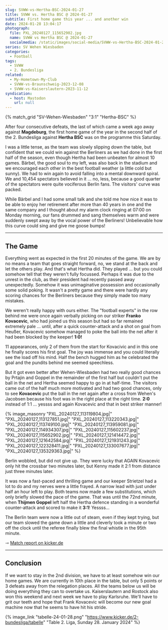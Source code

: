 ```yaml
---
slug: SVWW-vs-Hertha-BSC-2024-01-27
title: SVWW vs. Hertha BSC @ 2024-01-27
subtitle: First home game this year ... and another win
date: 2024-01-28 13:04:17
photograph:
  file: PXL_20240127_115652902.jpg
  name: SVWW vs Hertha BSC @ 2024-01-27
  socialmedia: /static/images/social-media/SVWW-vs-Hertha-BSC-2024-01-27.png
series: SV Wehen Wiesbaden
categories:
  - Football
tags:
  - SVWW
  - 2. Bundesliga
related:
  - My-Hometown-My-Club
  - SVWW-vs-Braunschweig-2023-12-08
  - SVWW-vs-Kaiserslautern-2023-11-12
syndication:
  - host: Mastodon
    url: null
---
```


{% match_grid "SV-Wehen-Wiesbaden" "3:1" "Hertha-BSC" %}

After four consecutive defeats, the last of which came a week ago away against **Magdeburg**, the first home game of the year in the second half of the 2. Bundesliga against **Hertha BSC** was on the programme this Saturday.

I was a little tense, as the team was slowly slipping down the table, but confident that we could win against the Berliners as we had done in the first half of the season, even though Hertha had been unbeaten for almost 10 games. Bärbel, the good soul to my left, was also back in the stadium and we encouraged each other in the best football weather (a little cold but sunny). We had to win again to avoid falling into a mental downward spiral. We and 10,454 spectators believed in it ... no, less, because a good quarter of the spectators were quite vociferous Berlin fans. The visitors' curve was packed.

<!-- more -->

While Bärbel and I had some small talk and she told me how nice it was to be able to enjoy her retirement after more than 40 years in one and the same company and I thought about my alarm clock ringing at 07:00 on Monday morning, our fans drummed and sang themselves warm and were suddenly swept away by the vocal power of the Berliners! Unbelievable how this curve could sing and give me goose bumps!

---

## The Game

Everything went as expected in the first 20 minutes of the game. We are by no means a team that goes straight forward, no, we stand at the back and let the others play. And that's what Hertha did. They played ... but you could somehow tell that they weren't fully focussed. Perhaps it was due to the unrest in the club, as their president had recently passed away unexpectedly. Somehow it was unimaginative possession and occasionally some solid poking. It wasn't a pretty game and there were hardly any scoring chances for the Berliners because they simply made too many mistakes.

We weren't really happy with ours either. The "football experts" in the row behind me were once again verbally picking on our striker **Franko Kovacevic**, who had joined us this season but had so far remained extremely pale ... until, after a quick counter-attack and a shot on goal from Heußer, Kovacevic somehow managed to poke the ball into the net after it had been blocked by the keeper! **1:0!**

11 appearances, only 2 of them from the start for Kovacivic and in this one he finally scores his first goal. The joy was immense and you could literally see the load off his mind. Half the bench hugged him as he celebrated the goal and the pundits behind me seemed speechless.

But it got even better after Wehen-Wiesbaden had two really good chances by Prtajin and Goppel in the remainder of the first half but couldn't put the ball in the net and Hertha seemed happy to go in at half-time. The visitors came out of the half much more motivated and had two good chances, only to see **Kovacevic** put the ball in the net again after a cross from Wehen's Jacobsen because his foot was in the right place at the right time. **2:0** instead of 1:1 ... yessss and again Kovacevic and that in best striker manner!

{% image_masonry
  "PXL_20240127_113119804.jpg|"
  "PXL_20240127_113127851.jpg|"
  "PXL_20240127_113220343.jpg|"
  "PXL_20240127_113749100.jpg|"
  "PXL_20240127_113959081.jpg|"
  "PXL_20240127_114934307.jpg|"
  "PXL_20240127_115602237.jpg|"
  "PXL_20240127_115652902.jpg|"
  "PXL_20240127_121414472.jpg|"
  "PXL_20240127_121642584.jpg|"
  "PXL_20240127_121931243.jpg|"
  "PXL_20240127_122328411.jpg|"
  "PXL_20240127_133007677.jpg|"
  "PXL_20240127_135329363.jpg|"
%}

Berlin wobbled, but did not give up. They were lucky that AGAIN Kovacevic only hit the crossbar two minutes later, but Kenny made it 2:1 from distance just three minutes later.

It was now a fast-paced and thrilling game and our keeper Strietzel had a lot to do and my nerves were a little frayed. A narrow lead with just under half an hour left to play. Both teams now made a few substitutions, which only briefly slowed the pace of the game. That was until the 72nd minute, when **Thijmen Goppel** left half the Hertha defence standing in a wonderful counter-attack and scored to make it **3:1**! Yessss...

The Berlin team were now a little out of steam, even if they kept trying, but our team slowed the game down a little and cleverly took a minute or two off the clock until the referee finally blew the final whistle in the 95th minute.

&#x21FE;&nbsp;[Match report on kicker.de](https://www.kicker.de/wiesbaden-gegen-hertha-2024-bundesliga-4861831/spielbericht)

---

## Conclusion

If we want to stay in the 2nd division, we have to at least somehow win our home games. We are currently in 10th place in the table, but only 5 points or 3 defeats away from the relegation places. All the teams below us will be doing everything they can to overtake us. Kaiserslautern and Rostock also won this weekend and next week we have to play Karlsruhe. We'll have to grit our teeth and hope that Frank Kovacevic will become our new goal machine now that he seems to have hit his stride.

{% image_link "tabelle-24-01-28.png" "https://www.kicker.de/2-bundesliga/tabelle" "Table 2. Liga, Sunday 28. January 2024" %}
